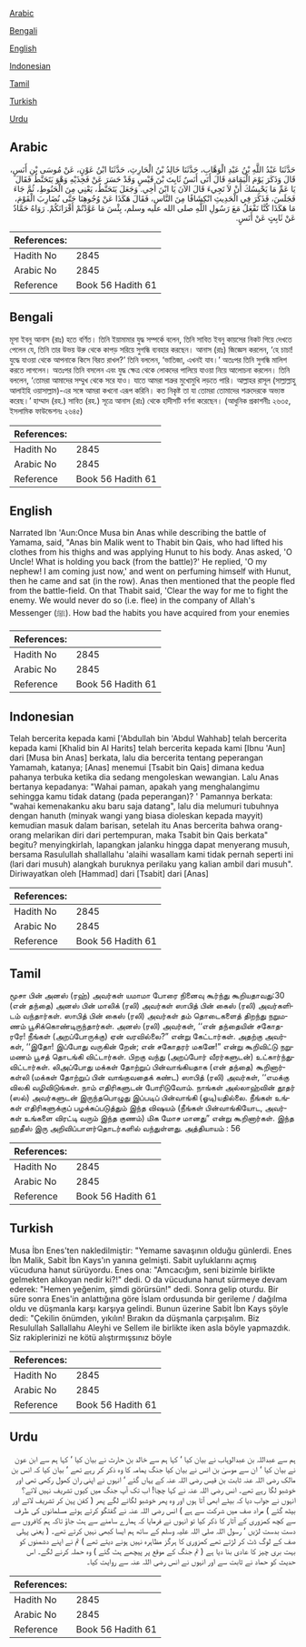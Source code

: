 [Arabic](#arabic)

[Bengali](#bengali)

[English](#english)

[Indonesian](#indonesian)

[Tamil](#tamil)

[Turkish](#turkish)

[Urdu](#urdu)

## Arabic


<div dir="rtl" lang="ar" style={{fontSize:'larger',backgroundColor:'#f8f9fa',padding:20}}>
حَدَّثَنَا عَبْدُ اللَّهِ بْنُ عَبْدِ الْوَهَّابِ، حَدَّثَنَا خَالِدُ بْنُ الْحَارِثِ، حَدَّثَنَا ابْنُ عَوْنٍ، عَنْ مُوسَى بْنِ أَنَسٍ، قَالَ وَذَكَرَ يَوْمَ الْيَمَامَةِ قَالَ أَتَى أَنَسٌ ثَابِتَ بْنَ قَيْسٍ وَقَدْ حَسَرَ عَنْ فَخِذَيْهِ وَهْوَ يَتَحَنَّطُ فَقَالَ يَا عَمِّ مَا يَحْبِسُكَ أَنْ لاَ تَجِيءَ قَالَ الآنَ يَا ابْنَ أَخِي‏.‏ وَجَعَلَ يَتَحَنَّطُ، يَعْنِي مِنَ الْحَنُوطِ، ثُمَّ جَاءَ فَجَلَسَ، فَذَكَرَ فِي الْحَدِيثِ انْكِشَافًا مِنَ النَّاسِ، فَقَالَ هَكَذَا عَنْ وُجُوهِنَا حَتَّى نُضَارِبَ الْقَوْمَ، مَا هَكَذَا كُنَّا نَفْعَلُ مَعَ رَسُولِ اللَّهِ صلى الله عليه وسلم، بِئْسَ مَا عَوَّدْتُمْ أَقْرَانَكُمْ‏.‏ رَوَاهُ حَمَّادٌ عَنْ ثَابِتٍ عَنْ أَنَسٍ‏.‏
</div>
<div style={{backgroundColor:'#f8f9fa',padding:20, marginBottom: 10}}><table> <thead> <tr> <th>References:</th> <th></th> </tr> </thead> <tbody><tr><td>Hadith No</td><td>2845</td></tr><tr><td>Arabic No</td><td>2845</td></tr><tr><td>Reference</td><td>Book 56 Hadith 61</td></tr></tbody></table></div>

## Bengali


<div dir="ltr" lang="bn" style={{fontSize:'larger',backgroundColor:'#f8f9fa',padding:20}}>
মূসা ইবনু আনাস (রাঃ) হতে বর্ণিত। তিনি ইয়ামামার যুদ্ধ সম্পর্কে বলেন, তিনি সাবিত ইবনু কায়সের নিকট গিয়ে দেখতে পেলেন যে, তিনি তার উভয় উরু থেকে কাপড় সরিয়ে সুগন্ধি ব্যবহার করছেন। আনাস (রাঃ) জিজ্ঞেস করলেন, ‘হে চাচা! যুদ্ধে যাওয়া থেকে আপনাকে কিসে বিরত রাখল?’ তিনি বললেন, ‘ভাতিজা, এখনই যাব।’ অতঃপর তিনি সুগন্ধি মালিশ করতে লাগলেন। অতঃপর তিনি বসলেন এবং যুদ্ধ ক্ষেত্র থেকে লোকদের পালিয়ে যাওয়া নিয়ে আলোচনা করলেন। তিনি বললেন, ‘তোমরা আমাদের সম্মুখ থেকে সরে যাও। যাতে আমরা শত্রুর মুখোমুখি লড়তে পারি। আল্লাহর রাসূল (সাল্লাল্লাহু আলাইহি ওয়াসাল্লাম)-এর সঙ্গে আমরা কখনো এরূপ করিনি। কত নিকৃষ্ট তা যা তোমরা তোমাদের শত্রুদেরকে অভ্যস্ত করেছ।’ হাম্মাদ (রহ.) সাবিত (রহ.) সূত্রে আনাস (রাঃ) থেকে হাদীসটি বর্ণনা করেছেন। (আধুনিক প্রকাশনীঃ ২৬৩৫, ইসলামিক ফাউন্ডেশনঃ ২৬৪৫)
</div>
<div style={{backgroundColor:'#f8f9fa',padding:20, marginBottom: 10}}><table> <thead> <tr> <th>References:</th> <th></th> </tr> </thead> <tbody><tr><td>Hadith No</td><td>2845</td></tr><tr><td>Arabic No</td><td>2845</td></tr><tr><td>Reference</td><td>Book 56 Hadith 61</td></tr></tbody></table></div>

## English


<div dir="ltr" lang="en" style={{fontSize:'larger',backgroundColor:'#f8f9fa',padding:20}}>
Narrated Ibn 'Aun:Once Musa bin Anas while describing the battle of Yamama, said, "Anas bin Malik went to Thabit bin Qais, who had lifted his clothes from his thighs and was applying Hunut to his body. Anas asked, 'O Uncle! What is holding you back (from the battle)?' He replied, 'O my nephew! I am coming just now,' and went on perfuming himself with Hunut, then he came and sat (in the row). Anas then mentioned that the people fled from the battle-field. On that Thabit said, 'Clear the way for me to fight the enemy. We would never do so (i.e. flee) in the company of Allah's Messenger (ﷺ). How bad the habits you have acquired from your enemies
</div>
<div style={{backgroundColor:'#f8f9fa',padding:20, marginBottom: 10}}><table> <thead> <tr> <th>References:</th> <th></th> </tr> </thead> <tbody><tr><td>Hadith No</td><td>2845</td></tr><tr><td>Arabic No</td><td>2845</td></tr><tr><td>Reference</td><td>Book 56 Hadith 61</td></tr></tbody></table></div>

## Indonesian


<div dir="ltr" lang="id" style={{fontSize:'larger',backgroundColor:'#f8f9fa',padding:20}}>
Telah bercerita kepada kami ['Abdullah bin 'Abdul Wahhab] telah bercerita kepada kami [Khalid bin Al Harits] telah bercerita kepada kami [Ibnu 'Aun] dari [Musa bin Anas] berkata, lalu dia bercerita tentang peperangan Yamamah, katanya; [Anas] menemui [Tsabit bin Qais] dimana kedua pahanya terbuka ketika dia sedang mengoleskan wewangian. Lalu Anas bertanya kepadanya: "Wahai paman, apakah yang menghalangimu sehingga kamu tidak datang (pada peperangan)? ' Pamannya berkata: "wahai kemenakanku aku baru saja datang", lalu dia melumuri tubuhnya dengan hanuth (minyak wangi yang biasa dioleskan kepada mayyit) kemudian masuk dalam barisan, setelah itu Anas bercerita bahwa orang-orang melarikan diri dari pertempuran, maka Tsabit bin Qais berkata" begitu? menyingkirlah, lapangkan jalanku hingga dapat menyerang musuh, bersama Rasulullah shallallahu 'alaihi wasallam kami tidak pernah seperti ini (lari dari musuh) alangkah buruknya perilaku yang kalian ambil dari musuh". Diriwayatkan oleh [Hammad] dari [Tsabit] dari [Anas]
</div>
<div style={{backgroundColor:'#f8f9fa',padding:20, marginBottom: 10}}><table> <thead> <tr> <th>References:</th> <th></th> </tr> </thead> <tbody><tr><td>Hadith No</td><td>2845</td></tr><tr><td>Arabic No</td><td>2845</td></tr><tr><td>Reference</td><td>Book 56 Hadith 61</td></tr></tbody></table></div>

## Tamil


<div dir="ltr" lang="ta" style={{fontSize:'larger',backgroundColor:'#f8f9fa',padding:20}}>
மூசா பின் அனஸ் (ரஹ்) அவர்கள் யமாமா போரை நினைவு கூர்ந்து கூறியதாவது:30 (என் தந்தை) அனஸ் பின் மாலிக் (ரலி) அவர்கள் ஸாபித் பின் கைஸ் (ரலி) அவர்களிடம் வந்தார்கள். ஸாபித் பின் கைஸ் (ரலி) அவர்கள் தம் தொடைகளைத் திறந்து நறுமணம் பூசிக்கொண்டிருந்தார்கள். அனஸ் (ரலி) அவர்கள், ‘‘என் தந்தையின் சகோதரரே! நீங்கள் (அறப்போருக்கு) ஏன் வரவில்லை?” என்று கேட்டார்கள். அதற்கு அவர்கள், ‘‘இதோ! இப்போது வருகின் றேன்; என் சகோதரர் மகனே!” என்று கூறிவிட்டு நறுமணம் பூசத் தொடங்கி விட்டார்கள். பிறகு வந்து (அறப்போர் வீரர்களுடன்) உட்கார்ந்துவிட்டார்கள். லிஅப்போது மக்கள் தோற்றுப் பின்வாங்கியதாக (என் தந்தை) கூறினார்கள்லி (மக்கள் தோற்றுப் பின் வாங்குவதைக் கண்ட) ஸாபித் (ரலி) அவர்கள், ‘‘எமக்கு விலகி வழிவிடுங்கள். நாம் எதிரிகளுடன் போரிடுவோம். நாங்கள் அல்லாஹ்வின் தூதர் (ஸல்) அவர்களுடன் இருந்தபொழுது இப்படிப் பின்வாங்கி (ஓடி)யதில்லை. நீங்கள் உங்கள் எதிரிகளுக்குப் பழக்கப்படுத்தும் இந்த விஷயம் (நீங்கள் பின்வாங்கியோட, அவர்கள் உங்களை விரட்டி வரும் இந்த குணம்) மிக மோச மானது” என்று கூறினார்கள். இந்த ஹதீஸ் இரு அறிவிப்பாளர்தொடர்களில் வந்துள்ளது. அத்தியாயம் : 56
</div>
<div style={{backgroundColor:'#f8f9fa',padding:20, marginBottom: 10}}><table> <thead> <tr> <th>References:</th> <th></th> </tr> </thead> <tbody><tr><td>Hadith No</td><td>2845</td></tr><tr><td>Arabic No</td><td>2845</td></tr><tr><td>Reference</td><td>Book 56 Hadith 61</td></tr></tbody></table></div>

## Turkish


<div dir="ltr" lang="tr" style={{fontSize:'larger',backgroundColor:'#f8f9fa',padding:20}}>
Musa İbn Enes'ten nakledilmiştir: "Yemame savaşının olduğu günlerdi. Enes İbn Malik, Sabit İbn Kays'ın yanına gelmişti. Sabit uyluklarını açmış vücuduna hanut sürüyordu. Enes ona: "Amcacığım, seni bizimle birlikte gelmekten alıkoyan nedir ki?!" dedi. O da vücuduna hanut sürmeye devam ederek: "Hemen yeğenim, şimdi görürsün!" dedi. Sonra gelip oturdu. Bir süre sonra Enes'in anlattığına göre İslam ordusunda bir gerileme / dağılma oldu ve düşmanla karşı karşıya gelindi. Bunun üzerine Sabit İbn Kays şöyle dedi: "Çekilin önümden, yıkılın! Bırakın da düşmanla çarpışalım. Biz Resulullah Sallallahu Aleyhi ve Sellem ile birlikte iken asla böyle yapmazdık. Siz rakiplerinizi ne kötü alıştırmışsınız böyle
</div>
<div style={{backgroundColor:'#f8f9fa',padding:20, marginBottom: 10}}><table> <thead> <tr> <th>References:</th> <th></th> </tr> </thead> <tbody><tr><td>Hadith No</td><td>2845</td></tr><tr><td>Arabic No</td><td>2845</td></tr><tr><td>Reference</td><td>Book 56 Hadith 61</td></tr></tbody></table></div>

## Urdu


<div dir="rtl" lang="ur" style={{fontSize:'larger',backgroundColor:'#f8f9fa',padding:20}}>
ہم سے عبداللہ بن عبدالوہاب نے بیان کیا ‘ کہا ہم سے خالد بن حارث نے بیان کیا ‘ کہا ہم سے ابن عون نے بیان کیا ‘ ان سے موسیٰ بن انس نے بیان کیا جنگ یمامہ کا وہ ذکر کر رہے تھے ‘ بیان کیا کہ انس بن مالک رضی اللہ عنہ ثابت بن قیس رضی اللہ عنہ کے یہاں گئے ‘ انہوں نے اپنی ران کھول رکھی تھی اور خوشبو لگا رہے تھے۔ انس رضی اللہ عنہ نے کہا چچا! اب تک آپ جنگ میں کیوں تشریف نہیں لائے؟ انہوں نے جواب دیا کہ بیٹے ابھی آتا ہوں اور وہ پھر خوشبو لگانے لگے پھر ( کفن پہن کر تشریف لائے اور بیٹھ گئے ) مراد صف میں شرکت سے ہے ) انس رضی اللہ عنہ نے گفتگو کرتے ہوئے مسلمانوں کی طرف سے کچھ کمزوری کے آثار کا ذکر کیا تو انہوں نے فرمایا کہ ہمارے سامنے سے ہٹ جاؤ تاکہ ہم کافروں سے دست بدست لڑیں ‘ رسول اللہ صلی اللہ علیہ وسلم کے ساتھ ہم ایسا کبھی نہیں کرتے تھے۔ ( یعنی پہلی صف کے لوگ ڈٹ کر لڑتے تھے کمزوری کا ہرگز مظاہرہ نہیں ہونے دیتے تھے ) تم نے اپنے دشمنوں کو بہت بری چیز کا عادی بنا دیا ہے ( تم جنگ کے موقع پر پیچھے ہٹ گئے ) وہ حملہ کرنے لگے۔ اس حدیث کو حماد نے ثابت سے اور انہوں نے انس رضی اللہ عنہ سے روایت کیا۔
</div>
<div style={{backgroundColor:'#f8f9fa',padding:20, marginBottom: 10}}><table> <thead> <tr> <th>References:</th> <th></th> </tr> </thead> <tbody><tr><td>Hadith No</td><td>2845</td></tr><tr><td>Arabic No</td><td>2845</td></tr><tr><td>Reference</td><td>Book 56 Hadith 61</td></tr></tbody></table></div>